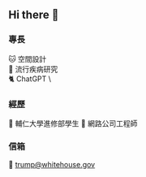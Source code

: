 ## Hi there 👋
### 專長
:cat: 空間設計 \
:tiger: 流行疾病研究 \
:cat2: ChatGPT \

### 經歷
:ant: 輔仁大學進修部學生
:dog: 網路公司工程師

### 信箱
:ant: trump@whitehouse.gov



<!--
**dclee9/dclee9** is a ✨ _special_ ✨ repository because its `README.md` (this file) appears on your GitHub profile.

Here are some ideas to get you started:

- 🔭 I’m currently working on ...
- 🌱 I’m currently learning ...
- 👯 I’m looking to collaborate on ...
- 🤔 I’m looking for help with ...
- 💬 Ask me about ...
- 📫 How to reach me: ...
- 😄 Pronouns: ...
- ⚡ Fun fact: ...
-->
